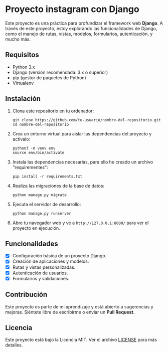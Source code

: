 # Proyecto instagram con Django

Este proyecto es una práctica para profundizar el framework web **Django**. A través de este proyecto, estoy explorando las funcionalidades de Django, como el manejo de rutas, vistas, modelos, formularios, autenticación, y mucho más.

## Requisitos

- Python 3.x
- Django (versión recomendada: 3.x o superior)
- pip (gestor de paquetes de Python)
- Virtualenv

## Instalación

1. Clona este repositorio en tu ordenador:

    ```
    git clone https://github.com/tu-usuario/nombre-del-repositorio.git
    cd nombre-del-repositorio
    ```

2. Crea un entorno virtual para aislar las dependencias del proyecto y activalo:

    ```
    python3 -m venv env
    source env/bin/activate
    ```

3. Instala las dependencias necesarias, para ello he creado un archivo "requirementes":

    ```
    pip install -r requirements.txt
    ```

4. Realiza las migraciones de la base de datos:

    ```
    python manage.py migrate
    ```

5. Ejecuta el servidor de desarrollo:

    ```
    python manage.py runserver
    ```

6. Abre tu navegador web y ve a `http://127.0.0.1:8000/` para ver el proyecto en ejecución.

## Funcionalidades

- [x] Configuración básica de un proyecto Django.
- [x] Creación de aplicaciones y modelos.
- [x] Rutas y vistas personalizadas.
- [x] Autenticación de usuarios.
- [x] Formularios y validaciones.

## Contribución

Este proyecto es parte de mi aprendizaje y está abierto a sugerencias y mejoras. Siéntete libre de escribirme o enviar un **Pull Request**.

## Licencia

Este proyecto está bajo la Licencia MIT. Ver el archivo [LICENSE](LICENSE) para más detalles.
